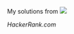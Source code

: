 <p alight="center">My solutions from <a href="https://www.hackerrank.com/" target="blank"><img src="https://hrcdn.net/hackerrank/assets/brand/h_mark_sm-2b74ffcaf85d7091a6301c30d6c411c5.svg"></a> </p>

<i>HackerRank.com</i>
